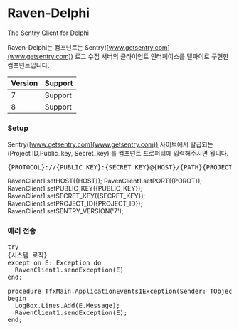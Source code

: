 # Raven-Delphi
The Sentry Client for Delphi

Raven-Delphi는 컴포넌트는 Sentry([www.getsentry.com](www.getsentry.com)) 로그 수접 서버의 클라이언트 인터페이스를 델파이로 구현한 컴포넌트입니다.



|Version | Support | 
|--------|---------|
| 7      |  Support|
| 8      |  Support|


### Setup ###
Sentry([www.getsentry.com](www.getsentry.com)) 사이트에서 발급되는 (Project ID,Public_key, Secret_key) 를 컴포넌트 프로퍼티에 입력해주시면 됩니다. 
<pre>
{PROTOCOL}://{PUBLIC_KEY}:{SECRET_KEY}@{HOST}/{PATH}{PROJECT_ID}
</pre>

RavenClient1.setHOST({HOST});
RavenClient1.setPORT({POROT});
RavenClient1.setPUBLIC_KEY({PUBLIC_KEY});
RavenClient1.setSECRET_KEY({SECRET_KEY});
RavenClient1.setPROJECT_ID({PROJECT_ID});
RavenClient1.setSENTRY_VERSION('7');


### 에러 전송 ###
<pre>
try
{시스템 로직}
except on E: Exception do
  RavenClient1.sendException(E)
end;

procedure TfxMain.ApplicationEvents1Exception(Sender: TObject; E: Exception);
begin
  LogBox.Lines.Add(E.Message);
  RavenClient1.sendException(E);
end;
</pre>


